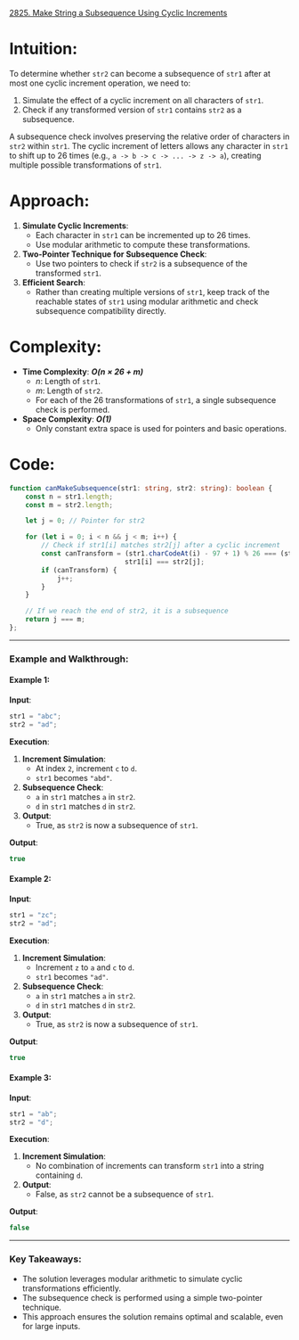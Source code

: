 [2825. Make String a Subsequence Using Cyclic Increments](https://leetcode.com/problems/make-string-a-subsequence-using-cyclic-increments/)

# Intuition:
To determine whether `str2` can become a subsequence of `str1` after at most one cyclic increment operation, we need to:
1. Simulate the effect of a cyclic increment on all characters of `str1`.
2. Check if any transformed version of `str1` contains `str2` as a subsequence.

A subsequence check involves preserving the relative order of characters in `str2` within `str1`. The cyclic increment of letters allows any character in `str1` to shift up to 26 times (e.g., `a -> b -> c -> ... -> z -> a`), creating multiple possible transformations of `str1`.

# Approach:
1. **Simulate Cyclic Increments**: 
    - Each character in `str1` can be incremented up to 26 times.
    - Use modular arithmetic to compute these transformations.
2. **Two-Pointer Technique for Subsequence Check**:
    - Use two pointers to check if `str2` is a subsequence of the transformed `str1`.
3. **Efficient Search**:    
    - Rather than creating multiple versions of `str1`, keep track of the reachable states of `str1` using modular arithmetic and check subsequence compatibility directly.

# Complexity:

- **Time Complexity**: ***O(n × 26 + m)***
    - *n*: Length of `str1`.
    - *m*: Length of `str2`.
    - For each of the 26 transformations of `str1`, a single subsequence check is performed.
- **Space Complexity**: ***O(1)***
    - Only constant extra space is used for pointers and basic operations.

# Code:

```typescript
function canMakeSubsequence(str1: string, str2: string): boolean {
    const n = str1.length;
    const m = str2.length;

    let j = 0; // Pointer for str2

    for (let i = 0; i < n && j < m; i++) {
        // Check if str1[i] matches str2[j] after a cyclic increment
        const canTransform = (str1.charCodeAt(i) - 97 + 1) % 26 === (str2.charCodeAt(j) - 97) % 26 ||
                             str1[i] === str2[j];
        if (canTransform) {
            j++;
        }
    }

    // If we reach the end of str2, it is a subsequence
    return j === m;
};

```

---

### Example and Walkthrough:

#### Example 1:
**Input**:
```typescript
str1 = "abc";
str2 = "ad";
```

**Execution**:
1. **Increment Simulation**:
    - At index `2`, increment `c` to `d`.
    - `str1` becomes `"abd"`.
2. **Subsequence Check**:
    - `a` in `str1` matches `a` in `str2`.
    - `d` in `str1` matches `d` in `str2`.
3. **Output**:
    - True, as `str2` is now a subsequence of `str1`.

**Output**:
```typescript
true
```

#### Example 2:
**Input**:
```typescript
str1 = "zc";
str2 = "ad";
```

**Execution**:
1. **Increment Simulation**:
    - Increment `z` to `a` and `c` to `d`.
    - `str1` becomes `"ad"`.
2. **Subsequence Check**:
    - `a` in `str1` matches `a` in `str2`.
    - `d` in `str1` matches `d` in `str2`.
3. **Output**:
    - True, as `str2` is now a subsequence of `str1`.

**Output**:
```typescript
true
```

#### Example 3:
**Input**:
```typescript
str1 = "ab";
str2 = "d";
```

**Execution**:
1. **Increment Simulation**:
    - No combination of increments can transform `str1` into a string containing `d`.
2. **Output**:
    - False, as `str2` cannot be a subsequence of `str1`.

**Output**:
```typescript
false
```

---

### Key Takeaways:
- The solution leverages modular arithmetic to simulate cyclic transformations efficiently.
- The subsequence check is performed using a simple two-pointer technique.
- This approach ensures the solution remains optimal and scalable, even for large inputs.